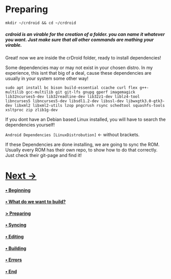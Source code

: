 # Preparing

```
mkdir ~/crdroid && cd ~/crdroid
```
##### crdroid is an virable for the creation of a folder. you can name it whatever you want. Just make sure that all other commands are mathing your virable.

Great! now we are inside the crDroid folder, ready to install dependencies!

Some dependencies may or may not exist in your chosen distro. In my experience, this isnt that big of a deal, cause these dependencies are usually in your system some other way!

````
sudo apt install bc bison build-essential ccache curl flex g++-multilib gcc-multilib git git-lfs gnupg gperf imagemagick lib32ncurses5-dev lib32readline-dev lib32z1-dev liblz4-tool libncurses5 libncurses5-dev libsdl1.2-dev libssl-dev libwxgtk3.0-gtk3-dev libxml2 libxml2-utils lzop pngcrush rsync schedtool squashfs-tools xsltproc zip zlib1g-dev
````

If you dont have an Debian based Linux installed, you will have to search the dependencies yourself! 

````Android Dependencies [LinuxDistrobution]```` <- without brackets.

If these Dependencies are done installing, we are going to sync the ROM. Usually every ROM has their own repo, to show how to do that correctly. Just check their git-page and find it!

# [Next ->](https://github.com/JeyKul/AOSP-Building-Guide/blob/main/syncing.md)

#### [• Beginning](https://github.com/JeyKul/AOSP-Building-Guide/blob/main/Readme.md)
#### [• What do we want to build?](https://github.com/JeyKul/AOSP-Building-Guide/blob/main/what.md)
#### [> Preparing](https://github.com/JeyKul/AOSP-Building-Guide/blob/main/preparing.md)
#### [• Syncing](https://github.com/JeyKul/AOSP-Building-Guide/blob/main/syncing.md)
#### [• Editing](https://github.com/JeyKul/AOSP-Building-Guide/blob/main/editing.md)
#### [• Building](https://github.com/JeyKul/AOSP-Building-Guide/blob/main/building.md)
#### [• Errors](https://github.com/JeyKul/AOSP-Building-Guide/blob/main/errors.md)
#### [• End](https://github.com/JeyKul/AOSP-Building-Guide/blob/main/end.md)